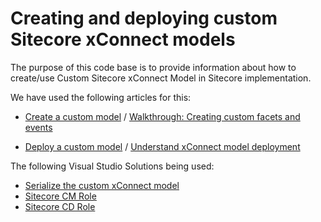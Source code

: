 # Creating and deploying custom Sitecore xConnect models

The purpose of this code base is to provide information about how to create/use Custom Sitecore xConnect Model in Sitecore implementation.

We have used the following articles for this:

- [Create a custom model](https://doc.sitecore.com/xp/en/developers/100/sitecore-experience-platform/create-a-custom-model.html) / [Walkthrough: Creating custom facets and events](https://doc.sitecore.com/xp/en/developers/100/sitecore-experience-platform/walkthrough--creating-custom-facets-and-events.html)

- [Deploy a custom model](https://doc.sitecore.com/xp/en/developers/100/sitecore-experience-platform/deploy-a-custom-model.html) / [Understand xConnect model deployment](https://doc.sitecore.com/xp/en/developers/101/developer-tools/including-a-custom-xconnect-model.html#understand-xconnect-model-deployment_body)

The following Visual Studio Solutions being used:
- [Serialize the custom xConnect model](../../ModelBuilder/code)
- [Sitecore CM Role](../../../cm/Website/code)
- [Sitecore CD Role](../../../../Project/BrandA/code)